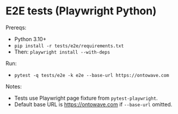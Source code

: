 # E2E tests (Playwright Python)

Prereqs:
- Python 3.10+
- `pip install -r tests/e2e/requirements.txt`
- Then: `playwright install --with-deps`

Run:
- `pytest -q tests/e2e -k e2e --base-url https://ontowave.com`

Notes:
- Tests use Playwright page fixture from `pytest-playwright`.
- Default base URL is https://ontowave.com if `--base-url` omitted.
